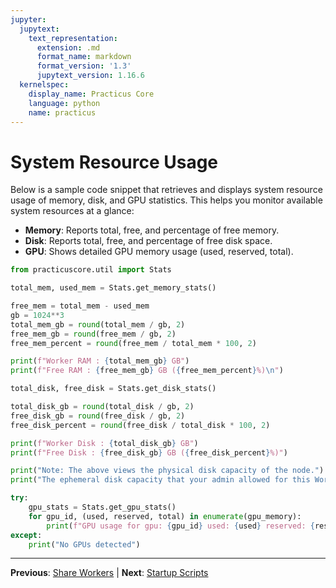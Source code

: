 ```yaml
---
jupyter:
  jupytext:
    text_representation:
      extension: .md
      format_name: markdown
      format_version: '1.3'
      jupytext_version: 1.16.6
  kernelspec:
    display_name: Practicus Core
    language: python
    name: practicus
---
```


# System Resource Usage

Below is a sample code snippet that retrieves and displays system resource usage of memory, disk, and GPU statistics. This helps you monitor available system resources at a glance:

- **Memory**: Reports total, free, and percentage of free memory.
- **Disk**: Reports total, free, and percentage of free disk space.
- **GPU**: Shows detailed GPU memory usage (used, reserved, total).

```python
from practicuscore.util import Stats

total_mem, used_mem = Stats.get_memory_stats()

free_mem = total_mem - used_mem
gb = 1024**3
total_mem_gb = round(total_mem / gb, 2)
free_mem_gb = round(free_mem / gb, 2)
free_mem_percent = round(free_mem / total_mem * 100, 2)

print(f"Worker RAM : {total_mem_gb} GB")
print(f"Free RAM : {free_mem_gb} GB ({free_mem_percent}%)\n")

total_disk, free_disk = Stats.get_disk_stats()

total_disk_gb = round(total_disk / gb, 2)
free_disk_gb = round(free_disk / gb, 2)
free_disk_percent = round(free_disk / total_disk * 100, 2)

print(f"Worker Disk : {total_disk_gb} GB")
print(f"Free Disk : {free_disk_gb} GB ({free_disk_percent}%)")

print("Note: The above views the physical disk capacity of the node.")
print("The ephemeral disk capacity that your admin allowed for this Worker can be lower.\n")

try:
    gpu_stats = Stats.get_gpu_stats()
    for gpu_id, (used, reserved, total) in enumerate(gpu_memory):
        print(f"GPU usage for gpu: {gpu_id} used: {used} reserved: {reserved} total: {total}")
except:
    print("No GPUs detected")
```


---

**Previous**: [Share Workers](share-workers.md) | **Next**: [Startup Scripts](startup-scripts.md)
